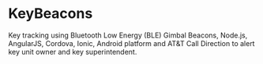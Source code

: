 # KeyBeacons
Key tracking using Bluetooth Low Energy (BLE) Gimbal Beacons, Node.js, AngularJS, Cordova, Ionic, Android platform and AT&amp;T Call Direction to alert key unit owner and key superintendent.